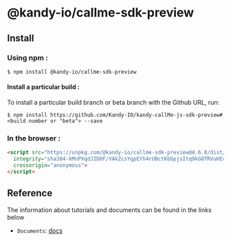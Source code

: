 # @kandy-io/callme-sdk-preview

## Install

### Using npm :

`$ npm install @kandy-io/callme-sdk-preview`

#### Install a particular build :

To install a particular build branch or beta branch with the Github URL, run:

`$ npm install https://github.com/Kandy-IO/kandy-callMe-js-sdk-preview#<build number or "beta"> --save`

### In the browser :
```html
<script src="https://unpkg.com/@kandy-io/callme-sdk-preview@4.6.0/dist/kandy.js"
  integrity="sha384-kMnPXqdJID0F/VAkZcsYgpEYh4rUBctKbbpjsItq9kGOTRVuHEuN+Nhni7++Ao2x"
  crossorigin="anonymous">
</script>
```
## Reference

The information about tutorials and documents can be found in the links below

* `Documents`: [docs](https://kandy-io.github.io/kandy-callMe-js-sdk-preview/docs)


